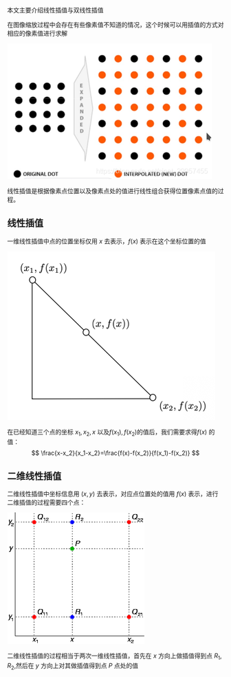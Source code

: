 



本文主要介绍线性插值与双线性插值

在图像缩放过程中会存在有些像素值不知道的情况，这个时候可以用插值的方式对相应的像素值进行求解

![20200229232056516](20200229232056516.png)

线性插值是根据像素点位置以及像素点处的值进行线性组合获得位置像素点值的过程。

## 线性插值

一维线性插值中点的位置坐标仅用 $x$ 去表示，$f(x)$ 表示在这个坐标位置的值

![image-20210220171000918](image-20210220171000918.png)

在已经知道三个点的坐标 $x_1,x_2,x$ 以及$f(x_1),f(x_2)$的值后，我们需要求得$f(x)$ 的值：
$$
\frac{x-x_2}{x_1-x_2}=\frac{f(x)-f(x_2)}{f(x_1)-f(x_2)}
$$

## 二维线性插值

二维线性插值中坐标信息用 $(x,y)$ 去表示，对应点位置处的值用 $f(x)$ 表示，进行二维插值的过程需要四个点：

![5792197-c256235fdfdde628](5792197-c256235fdfdde628.png)

二维线性插值的过程相当于两次一维线性插值，首先在 $x$ 方向上做插值得到点 $R_1,R_2$,然后在 $y$ 方向上对其做插值得到点 $P$ 点处的值







